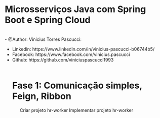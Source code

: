 <h1>Microsserviços Java com Spring Boot e Spring Cloud</h1>

<br>
 - @Author: Vinicius Torres Pascucci:
 <ul>
  <li>Linkedin: https://www.linkedin.com/in/vinicius-pascucci-b06744b5/</li>
  <li>Facebook: https://www.facebook.com/vinicius.pascucci </li>
  <li>Github: https://github.com/viniciuspascucci1993 </li>
 
<br>

<h1>Fase 1: Comunicação simples, Feign, Ribbon</h1>

<ol>
  Criar projeto hr-worker
  Implementar projeto hr-worker
</ol>
